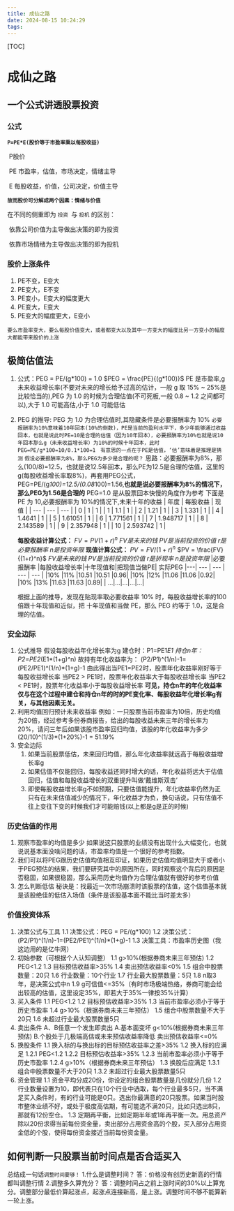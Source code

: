 ```yaml
---
title: 成仙之路
date: 2024-08-15 10:24:29
tags:
---
```

[TOC]
# 成仙之路
## 一个公式讲透股票投资

### 公式

**`P=PE*E(股价等于市盈率乘以每股收益)`**

​	P股价

​	PE 市盈率，估值，市场决定，情绪主导

​	E 每股收益，价值，公司决定，价值主导

**`故而股价可分解成两个因素：情绪与价值`**

在不同的侧重即为 `投资 `与 `投机` 的区别：

​	依靠公司价值为主导做出决策的即为投资

​	依靠市场情绪为主导做出决策的即为投机

### 股价上涨条件

1. PE不变，E变大
2. PE变大，E不变
3. PE变小，E变大的幅度更大
4. PE变大，E变大
5. PE变大的幅度更大，E变小

`要么市盈率变大，要么每股价值变大，或者都变大以及其中一方变大的幅度比另一方变小的幅度大都能带来股价的上涨`

## 极简估值法

1. 公式：PEG = PE/(g\*100) = 1.0
   $PEG = \frac{PE}{(g*100)}$
   PE 是市盈率,g 未来收益增长率(不要对未来的增长给予过高的估计，一般 g 取 15% ~ 25%是比较恰当的),PEG 为 1.0 的时候为合理估值(不可死板,一般 0.8 ~ 1.2 之间都可以),大于 1.0 可能高估,小于 1.0 可能低估
2. PEG 的推导:
   PEG 为 1.0 为合理估值时,其隐藏条件是必要报酬率为 10%
   `必要报酬率为10%意味着10年回本(10%的倒数)，PE是当前的盈利水平下，多少年能够通过收益回本，也就是说此时PE=10是合理的估值（因为10年回本），必要报酬率为10%也就是说10年回本那么g（未来收益增长率）为10%的时候十年回本，此时PEG=PE/g*100=10/0.1*100=1`
   ` 有意思的一点在于PE是估值，‘估’意味着是推理是猜测`
   `假设必要报酬率为8%，那么PEG为多少是合理的呢？`
   思路：必要报酬率为8%，那么(100/8)=12.5，也就是说12.5年回本，那么PE为12.5是合理的估值，这里的g(每股收益增长率取8%)，再套用PEG公式，PEG=PE/(g*100)=12.5/(0.08*100)=1.56,**也就是说必要报酬率为8%的情况下，那么PEG为1.56是合理的**
   PEG=1.0 是从股票回本快慢的角度作为参考
   下面是 PE 为 10,必要报酬率为 10%的情况下,未来十年的收益
   | 年度 | 每股收益 | 现值 |
   | --- | --- | --- |
   | 0 | 1 | 1 |
   | 1 | 1.1 | 1 |
   | 2 | 1.21 | 1 |
   | 3 | 1.331 | 1 |
   | 4 | 1.4641 | 1 |
   | 5 | 1.61051 | 1 |
   | 6 | 1.771561 | 1 |
   | 7 | 1.948717 | 1 |
   | 8 | 2.143589 | 1 |
   | 9 | 2.357948 | 1 |
   | 10 | 2.593742 | 1 |

   **每股收益计算公式：**
   $FV = PV(1+r)^n$
   $FV 是未来的钱$
   $PV 是当前投资的价值$
   $r 是必要报酬率$
   $n 是投资年限$
   **现值计算公式：**
   $PV = FV/(1+r)^n$
   $PV = \frac{FV}{(1+r)^n}$
   $FV 是未来的钱$
   $PV 是当前投资的价值$
   $r 是折现率$
   $n 是投资年限$
   |必要报酬率	|每股收益增长率|十年现值和|把现值当做PE|	实际PEG
   |---| --- | --- | --- | --- |
   |10%	|11%	|10.51	|10.51	|0.96|
   |10%	|12%	|11.06	|11.06	|0.92|
   |10%	|13%	|11.63	|11.63	|0.89|
   | ...|...|...|...|...|
   
   根据上面的推导，发现在贴现率取必要收益率 10% 时，每股收益增长率的100倍跟十年现值和近似，把 十年现值和当做 PE，那么 PEG 约等于 1.0，这是合理的估值。


### 安全边际
1. 公式推导
   假设每股收益年化增长率为g
   建仓时：P1=PE1*E1
   持仓n年：P2=PE2*(E1*(1+g)^n)
   故持有年化收益率为：
   (P2/P1)^(1/n)-1=(PE2/PE1)^(1/n)*(1+g)-1
   由此得出当PE1=PE2时，股票年化收益率刚好等于每股收益增长率
   当PE2 > PE1时，股票年化收益率大于每股收益增长率
   当PE2 < PE1时，股票年化收益率小于每股收益增长率
   **可见，持仓n年的年化收益率仅与在这个过程中建仓和持仓n年的时的PE变化率、每股收益年化增长率g有关，与其他因素无关。**
2. 利用均值回归预计未来收益率
   例如：一只股票当前市盈率为10倍，历史均值为20倍，经过参考多份券商报告，给出的每股收益未来三年的增长率为20%，请问三年后如果该股市盈率回归均值，该股的年化收益率为多少
   (20/10)^(1/3)*(1+20%)-1 = 51.19%
3. 安全边际
   1. 如果当前股票低估，未来回归均值，那么年化收益率就远高于每股收益增长率g
   2. 如果估值不仅能回归，每股收益还同时增大的话，年化收益将远大于估值回归，估值和每股收益增长的双重提升叫做‘戴维斯双击’
   3. 即使每股收益增长率g不如预期，只要估值能提升，年化收益率仍然为正
   只有在未来估值减少的情况下，年化收益才为负，换句话说，只有估值不往上变往下变的时候我们才可能赔钱(以上都是g是正的时候)
   

### 历史估值的作用
1. 观察市盈率的均值是多少
   如果说这只股票的业绩没有出现什么大幅变化，也就说说基本面没啥问题的话，市盈率均值是一个很好的参考指数。
2. 我们可以将PEG跟历史估值均值相互印证，如果历史估值均值明显大于或者小于PEG预估的结果，我们要研究其中的原因所在，同时观察这个背后的原因是否稳固，如果很稳固，那么采用历史均值作为合理估值就有很好的参考价值
3. 怎么判断低估
  秘诀是：找最近一次市场崩溃时该股票的估值，这个估值基本就是该股绝佳的低估入场值（条件是该股基本面不能比当时差太多）
  
### 价值投资体系
1. 决策公式与工具
   1.1 决策公式：PEG = PE/(g\*100)
   1.2 决策公式：(P2/P1)^(1/n)-1=(PE2/PE1)^(1/n)*(1+g)-1
   1.3 决策工具：市盈率历史图（我这边用的是亿牛网）
2. 初始参数（可根据个人认知调整）
   1.1 g>10%(根据券商未来三年预估)
   1.2 PEG<1.2
   1.3 目标预估收益率>35%
   1.4 卖出预估收益率<0%
   1.5 组合中股票数量：20只
   1.6 行业数量：10个行业
   1.7 行业最大股票数量：5只
   1.8 n取3年，是决策公式中n
   1.9 g可信值<=35%（有时市场极端热络，券商可能会给出较高的估值，这里设定35%，即若大于35%一律按35%计算）
3. 买入条件
   1.1 PEG<1.2
   1.2 目标预估收益率>35%
   1.3 当前市盈率必须小于等于历史市盈率
   1.4 g>10%（根据券商未来三年预估）
   1.5 组合中股票数量不大于20只
   1.6 未超过行业最大股票数量5只
4. 卖出条件
   A、B任意一个发生即卖出
   A.基本面变坏
   g<10%(根据券商未来三年预估)
   B.个股处于几极端高估或未来预估收益率降低
   卖出预估收益率<=0%
5. 换股条件
   1.1 换入标的与换出标的目标预估收益率之差>35%
   1.2 换入标的应满足
      1.2.1 PEG<1.2
      1.2.2 目标预估收益率>35%
      1.2.3 当前市盈率必须小于等于历史市盈率
      1.2.4 g>10%（根据券商未来三年预估）
   1.3 换股后应满足
      1.3.1 组合中股票数量不大于20只
      1.3.2 未超过行业最大股票数量5只
6. 资金管理
   1.1 资金平均分成20份，你设定的组合股票数量是几份就分几份
   1.2 行业数量设置为10，即代表只在10个行业中选取，每个行业最多5只，当不满足买入条件时，有的行业可能是0只。选出你最满意的20只股票。如果当时股市整体业绩不好，或处于极度高估期，有可能选不满20只，比如只选出8只，那就有12份空仓。
   1.3 定期再平衡，比如定期半年或1年再平衡一次。用总资产除以20份求得当前每份资金量，卖出部分占用资金高的个股，买入部分占用资金低的个股，使得每份资金接近当前每份资金量。
## 如何判断一只股票当前时间点是否合适买入
总结成一句话`调整时间要够！`
1.什么是调整时间？
答：价格没有创历史新高的行情都叫调整行情
2.调整多久算充分？
答：调整时间占之前上涨时间的30%以上算充分。调整部分最低价算起涨点，起涨点连接新高，是上涨。调整时间不够不能算新一轮上涨。

